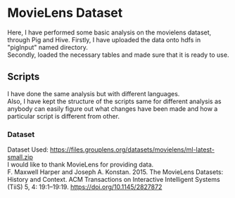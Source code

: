 # MovieLens Dataset
Here, I have performed some basic analysis on the movielens dataset, through Pig and Hive.
Firstly, I have uploaded the data onto hdfs in "pigInput" named directory.<br>
Secondly, loaded the necessary tables and made sure that it is ready to use.
## Scripts
I have done the same analysis but with different languages.<br>
Also, I have kept the structure of the scripts same for different analysis as anybody can easily figure out what changes have been made and how a particular script is different from other.
### Dataset
Dataset Used: https://files.grouplens.org/datasets/movielens/ml-latest-small.zip <br>
I would like to thank MovieLens for providing data.<br>
F. Maxwell Harper and Joseph A. Konstan. 2015. The MovieLens Datasets: History and Context. ACM Transactions on Interactive Intelligent Systems (TiiS) 5, 4: 19:1–19:19. https://doi.org/10.1145/2827872
